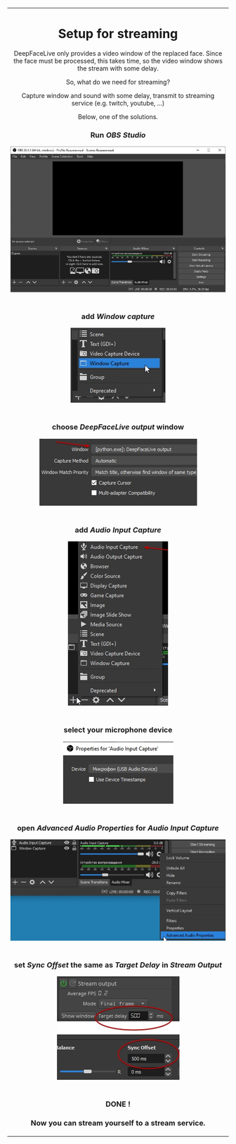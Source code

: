 <table align="center" border="0">
<tr><td colspan=2 align="center">

# Setup for streaming


DeepFaceLive only provides a video window of the replaced face. Since the face must be processed, this takes time, so the video window shows the stream with some delay.

So, what do we need for streaming?

Capture window and sound with some delay, transmit to streaming service (e.g. twitch, youtube, ...)

Below, one of the solutions.


### Run **_OBS Studio_**

<img src="run_obs_studio.jpg"></img>

</td></tr>
<tr><td colspan=2 align="center">

### add **_Window capture_**

<img src="add_window_capture.jpg"></img>

</td></tr>
<tr><td colspan=2 align="center">

### choose **_DeepFaceLive output_** window

<img src="choose_dflive_output_window.jpg"></img>

</td></tr>
<tr><td colspan=2 align="center">

### add **_Audio Input Capture_**

<img src="add_audio_input_capture.jpg"></img>

</td></tr>
<tr><td colspan=2 align="center">

### select your microphone device

<img src="select_microphone_device.jpg"></img>

</td></tr>
<tr><td colspan=2 align="center">

### open **_Advanced Audio Properties_** for **_Audio Input Capture_**

<img src="advanced_audio_properties.jpg"></img>

</td></tr>
<tr><td colspan=2 align="center">

### set **_Sync Offset_** the same as **_Target Delay_** in **_Stream Output_**

<img src="sync_offset.jpg"></img>

</td></tr>
<tr><td colspan=2 align="center">

### DONE !
### Now you can stream yourself to a stream service.

</td></tr>
</table>